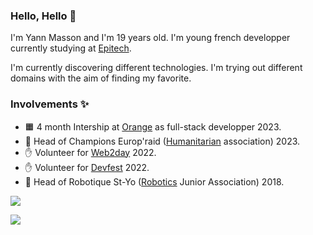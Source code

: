 ### Hello, Hello 👋

I'm Yann Masson and I'm 19 years old.
I'm young french developper currently studying at [Epitech](https://www.epitech.eu/).

I'm currently discovering different technologies. I'm trying out different domains with the aim of finding my favorite.

### Involvements ✨
 - 🟧 4 month Intership at [Orange](https://www.orange.com/en) as full-stack developper 2023.
 - 🚗 Head of Champions Europ'raid ([Humanitarian](https://europraid.fr/) association) 2023.
 - ✋ Volunteer for [Web2day](https://web2day.co/en/) 2022.
 - ✋ Volunteer for [Devfest](https://devfest.gdgnantes.com/en/) 2022.
 - 🤖 Head of Robotique St-Yo ([Robotics](https://www.coupederobotique.fr/) Junior Association) 2018.

[![](https://skills.thijs.gg/icons?i=c,cpp,haskell,python,docker,jenkins,git)](https://github.com/Yann-Masson/)

[![](https://skills.thijs.gg/icons?i=js,ts,express,react,redux,sequelize,nestjs)](https://github.com/Yann-Masson/)

